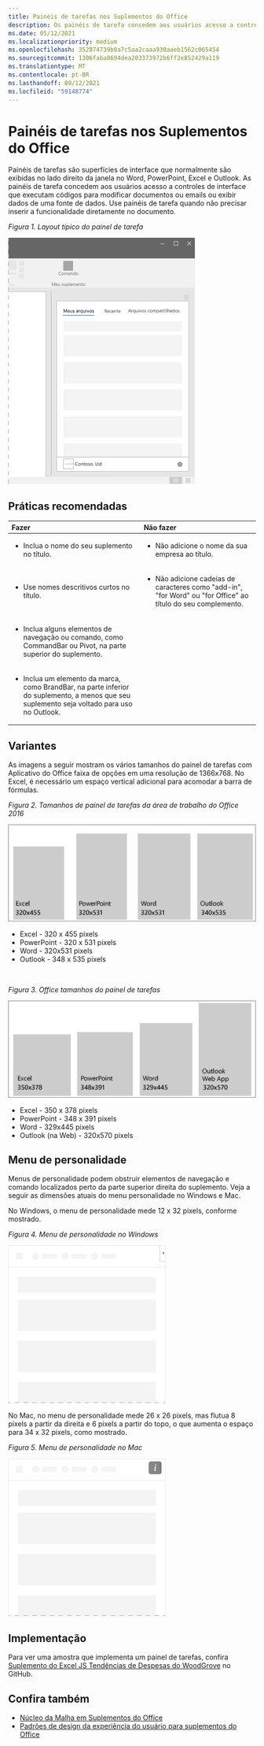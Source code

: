 ```yaml
---
title: Painéis de tarefas nos Suplementos do Office
description: Os painéis de tarefa concedem aos usuários acesso a controles de interface que executam códigos para modificar documentos ou emails ou exibir dados de uma fonte de dados.
ms.date: 05/12/2021
ms.localizationpriority: medium
ms.openlocfilehash: 352874739b0a7c5aa2caaa930aaeb1562c065454
ms.sourcegitcommit: 1306faba8694dea203373972b6ff2e852429a119
ms.translationtype: MT
ms.contentlocale: pt-BR
ms.lasthandoff: 09/12/2021
ms.locfileid: "59148774"
---
```

# <a name="task-panes-in-office-add-ins"></a>Painéis de tarefas nos Suplementos do Office

Painéis de tarefas são superfícies de interface que normalmente são exibidas no lado direito da janela no Word, PowerPoint, Excel e Outlook. As painéis de tarefa concedem aos usuários acesso a controles de interface que executam códigos para modificar documentos ou emails ou exibir dados de uma fonte de dados. Use painéis de tarefa quando não precisar inserir a funcionalidade diretamente no documento.

*Figura 1. Layout típico do painel de tarefa*

![Ilustração exibindo um layout típico do painel de tarefas com guias de seção na parte superior, logotipo da empresa e nome da empresa na parte inferior esquerda e um ícone de configurações na parte inferior direita.](../images/overview-with-app-task-pane.png)

## <a name="best-practices"></a>Práticas recomendadas

|Fazer|Não fazer|
|:-----|:--------|
|<ul><li>Inclua o nome do seu suplemento no título.</li></ul>|<ul><li>Não adicione o nome da sua empresa ao título.</li></ul>|
|<ul><li>Use nomes descritivos curtos no título.</li></ul>|<ul><li>Não adicione cadeias de caracteres como "add-in", "for Word" ou "for Office" ao título do seu complemento.</li></ul>|
|<ul><li>Inclua alguns elementos de navegação ou comando, como CommandBar ou Pivot, na parte superior do suplemento.</li></ul>||
|<ul><li>Inclua um elemento da marca, como BrandBar, na parte inferior do suplemento, a menos que seu suplemento seja voltado para uso no Outlook.</li></ul>||

## <a name="variants"></a>Variantes

As imagens a seguir mostram os vários tamanhos do painel de tarefas com Aplicativo do Office faixa de opções em uma resolução de 1366x768. No Excel, é necessário um espaço vertical adicional para acomodar a barra de fórmulas.  

*Figura 2. Tamanhos de painel de tarefas da área de trabalho do Office 2016*

![Diagrama que exibe os tamanhos do painel de tarefas da área de trabalho na resolução 1366x768.](../images/office-2016-taskpane-sizes.png)

- Excel - 320 x 455 pixels
- PowerPoint - 320 x 531 pixels
- Word - 320x531 pixels
- Outlook - 348 x 535 pixels

<br/>

*Figura 3. Office tamanhos do painel de tarefas*

![Diagrama exibindo os tamanhos do painel de tarefas na resolução 1366x768.](../images/office-365-taskpane-sizes.png)

- Excel - 350 x 378 pixels
- PowerPoint - 348 x 391 pixels
- Word - 329x445 pixels
- Outlook (na Web) - 320x570 pixels

## <a name="personality-menu"></a>Menu de personalidade

Menus de personalidade podem obstruir elementos de navegação e comando localizados perto da parte superior direita do suplemento. Veja a seguir as dimensões atuais do menu personalidade no Windows e Mac.

No Windows, o menu de personalidade mede 12 x 32 pixels, conforme mostrado.

*Figura 4. Menu de personalidade no Windows*

![Diagrama mostrando o menu de personalidade na Windows desktop.](../images/personality-menu-win.png)

No Mac, no menu de personalidade mede 26 x 26 pixels, mas flutua 8 pixels a partir da direita e 6 pixels a partir do topo, o que aumenta o espaço para 34 x 32 pixels, como mostrado.

*Figura 5. Menu de personalidade no Mac*

![Diagrama mostrando o menu de personalidade na área de trabalho do Mac.](../images/personality-menu-mac.png)

## <a name="implementation"></a>Implementação

Para ver uma amostra que implementa um painel de tarefas, confira [Suplemento do Excel JS Tendências de Despesas do WoodGrove](https://github.com/OfficeDev/Excel-Add-in-WoodGrove-Expense-Trends) no GitHub.

## <a name="see-also"></a>Confira também

- [Núcleo da Malha em Suplementos do Office](fabric-core.md)
- [Padrões de design da experiência do usuário para suplementos do Office](../design/ux-design-pattern-templates.md)
